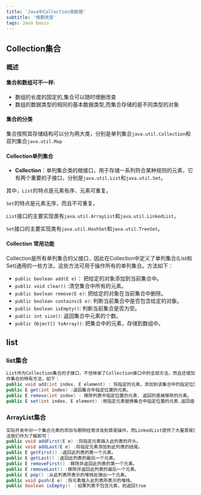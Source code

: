 ```yaml
---
title: 'Java中Collection类数据'
subtitle: '增删改查'
tags: Java basis
---
```



## Collection集合

### 概述

#### 集合和数组可不一样:

- 数组的长度的固定的,集合可以随时增删改查
- 数组的数据类型的相同的基本数据类型,而集合存储的是不同类型的对象

#### 集合的分类
集合按照其存储结构可以分为两大类，分别是单列集合`java.util.Collection`和双列集合`java.util.Map`

#### Collection单列集合
* **Collection**：单列集合类的根接口，用于存储一系列符合某种规则的元素，它有两个重要的子接口，分别是`java.util.List`和`java.util.Set`。

其中，`List`的特点是元素有序、元素可重复。

`Set`的特点是元素无序，而且不可重复。

`List`接口的主要实现类有`java.util.ArrayList`和`java.util.LinkedList`，

`Set`接口的主要实现类有`java.util.HashSet`和`java.util.TreeSet`。

#### Collection 常用功能

Collection是所有单列集合的父接口，因此在Collection中定义了单列集合(List和Set)通用的一些方法，这些方法可用于操作所有的单列集合。方法如下：

* `public boolean add(E e)`：  把给定的对象添加到当前集合中。
* `public void clear()` :清空集合中所有的元素。
* `public boolean remove(E e)`: 把给定的对象在当前集合中删除。
* `public boolean contains(E e)`: 判断当前集合中是否包含给定的对象。
* `public boolean isEmpty()`: 判断当前集合是否为空。
* `public int size()`: 返回集合中元素的个数。
* `public Object[] toArray()`: 把集合中的元素，存储到数组中。

## list
### list集合
```java
List作为Collection集合的子接口，不但继承了Collection接口中的全部方法，而且还增加了一些根据元素索引来操
作集合的特有方法，如下：
public void add(int index, E element) : 将指定的元素，添加到该集合中的指定位置上。
public E get(int index) :返回集合中指定位置的元素。
public E remove(int index) : 移除列表中指定位置的元素, 返回的是被移除的元素。
public E set(int index, E element) :用指定元素替换集合中指定位置的元素,返回值的更新前的元素。
```
### ArrayList集合
```java
实际开发中对一个集合元素的添加与删除经常涉及到首尾操作，而LinkedList提供了大量首尾操作的方法。这些方
法我们作为了解即可：
public void addFirst(E e) :将指定元素插入此列表的开头。
public void addLast(E e) :将指定元素添加到此列表的结尾。
public E getFirst() :返回此列表的第一个元素。
public E getLast() :返回此列表的最后一个元素。
public E removeFirst() :移除并返回此列表的第一个元素。
public E removeLast() :移除并返回此列表的最后一个元素。
public E pop() :从此列表所表示的堆栈处弹出一个元素。
public void push(E e) :将元素推入此列表所表示的堆栈。
public boolean isEmpty() ：如果列表不包含元素，则返回true
```

